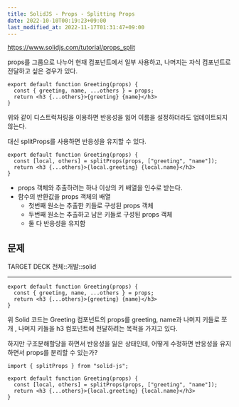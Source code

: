 ```yaml
---
title: SolidJS - Props - Splitting Props
date: 2022-10-10T00:19:23+09:00
last_modified_at: 2022-11-17T01:31:47+09:00
---
```


https://www.solidjs.com/tutorial/props_split

props를 그룹으로 나누어 현재 컴포넌트에서 일부 사용하고, 나머지는 자식 컴포넌트로 전달하고 싶은 경우가 있다.

```tsx
export default function Greeting(props) {
  const { greeting, name, ...others } = props;
  return <h3 {...others}>{greeting} {name}</h3>
}
```

위와 같이 디스트럭처링을 이용하면 반응성을 잃어 이름을 설정하더라도 업데이트되지 않는다.

대신 splitProps를 사용하면 반응성을 유지할 수 있다.

```tsx
export default function Greeting(props) {
  const [local, others] = splitProps(props, ["greeting", "name"]);
  return <h3 {...others}>{local.greeting} {local.name}</h3>
}
```

- props 객체와 추출하려는 하나 이상의 키 배열을 인수로 받는다.
- 함수의 반환값을 props 객체의 배열
	- 첫번째 원소는 추출한 키들로 구성된 props 객체
	- 두번째 원소는 추출하고 남은 키들로 구성된 props 객체
	- 둘 다 반응성을 유지함

## 문제

TARGET DECK
전체::개발::solid

---

<!--ankiQ-->

```tsx
export default function Greeting(props) {
  const { greeting, name, ...others } = props;
  return <h3 {...others}>{greeting} {name}</h3>
}
```

위 Solid 코드는 Greeting 컴포넌트의 props를 greeting, name과 나머지 키들로 쪼개 , 나머지 키들을 h3 컴포넌트에 전달하려는 목적을 가지고 있다.

하지만 구조분해할당을 하면서 반응성을 잃은 상태인데, 어떻게 수정하면 반응성을 유지하면서 props를 분리할 수 있는가?

<!--ankiA-->

```tsx
import { splitProps } from "solid-js";

export default function Greeting(props) {
  const [local, others] = splitProps(props, ["greeting", "name"]);
  return <h3 {...others}>{local.greeting} {local.name}</h3>
}
```

<!--ankiE-->
<!--ID: 1664967738921-->
